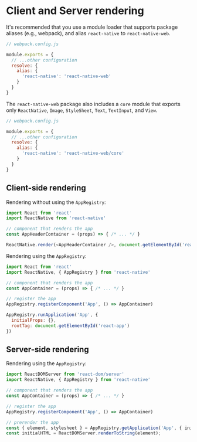 # Client and Server rendering

It's recommended that you use a module loader that supports package aliases
(e.g., webpack), and alias `react-native` to `react-native-web`.

```js
// webpack.config.js

module.exports = {
  // ...other configuration
  resolve: {
    alias: {
      'react-native': 'react-native-web'
    }
  }
}
```

The `react-native-web` package also includes a `core` module that exports only
`ReactNative`, `Image`, `StyleSheet`, `Text`, `TextInput`, and `View`.

```js
// webpack.config.js

module.exports = {
  // ...other configuration
  resolve: {
    alias: {
      'react-native': 'react-native-web/core'
    }
  }
}
```

## Client-side rendering

Rendering without using the `AppRegistry`:

```js
import React from 'react'
import ReactNative from 'react-native'

// component that renders the app
const AppHeaderContainer = (props) => { /* ... */ }

ReactNative.render(<AppHeaderContainer />, document.getElementById('react-app-header'))
```

Rendering using the `AppRegistry`:

```js
import React from 'react'
import ReactNative, { AppRegistry } from 'react-native'

// component that renders the app
const AppContainer = (props) => { /* ... */ }

// register the app
AppRegistry.registerComponent('App', () => AppContainer)

AppRegistry.runApplication('App', {
  initialProps: {},
  rootTag: document.getElementById('react-app')
})
```

## Server-side rendering

Rendering using the `AppRegistry`:

```js
import ReactDOMServer from 'react-dom/server'
import ReactNative, { AppRegistry } from 'react-native'

// component that renders the app
const AppContainer = (props) => { /* ... */ }

// register the app
AppRegistry.registerComponent('App', () => AppContainer)

// prerender the app
const { element, stylesheet } = AppRegistry.getApplication('App', { initialProps });
const initialHTML = ReactDOMServer.renderToString(element);
```
